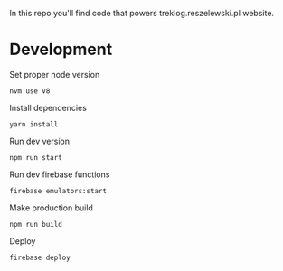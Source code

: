 In this repo you'll find code that powers treklog.reszelewski.pl website.

# Development

Set proper node version
```
nvm use v8
```

Install dependencies

```
yarn install
```

Run dev version
```
npm run start
```

Run dev firebase functions
```
firebase emulators:start
```

Make production build

```
npm run build
```

Deploy
```
firebase deploy
```

